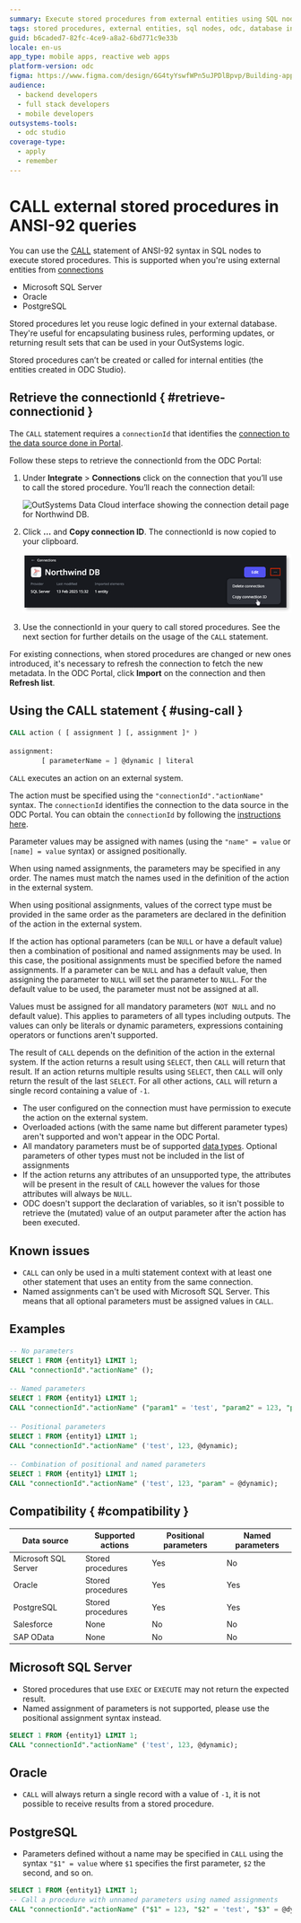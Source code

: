 ```yaml
---
summary: Execute stored procedures from external entities using SQL nodes in OutSystems Developer Cloud (ODC) by obtaining a connectionId from Portal and using the CALL statement.
tags: stored procedures, external entities, sql nodes, odc, database integration, sql queries, call statement, named parameters, positional parameters
guid: b6caded7-82fc-4ce9-a8a2-6bd771c9e33b
locale: en-us
app_type: mobile apps, reactive web apps
platform-version: odc
figma: https://www.figma.com/design/6G4tyYswfWPn5uJPDlBpvp/Building-apps?node-id=7307-1657
audience:
  - backend developers
  - full stack developers
  - mobile developers
outsystems-tools:
  - odc studio
coverage-type:
  - apply
  - remember
---
```


# CALL external stored procedures in ANSI-92 queries

You can use the [CALL](#using-call) statement of ANSI-92 syntax in SQL nodes to execute stored procedures. This is supported when you're using external entities from [connections](../../../../integration-with-systems/external-databases/create-connection-external-data.md)

* Microsoft SQL Server  
* Oracle  
* PostgreSQL

Stored procedures let you reuse logic defined in your external database. They're useful for encapsulating business rules, performing updates, or returning result sets that can be used in your OutSystems logic.

Stored procedures can’t be created or called for internal entities (the entities created in ODC Studio).

## Retrieve the connectionId { #retrieve-connectionid }

The `CALL` statement requires a `connectionId` that identifies the [connection to the data source done in Portal](../../../../integration-with-systems/external-databases/create-connection-external-data.md). 

Follow these steps to retrieve the connectionId from the ODC Portal:

1. Under **Integrate** \> **Connections** click on the connection that you’ll use to call the stored procedure. You’ll reach the connection detail:

    ![OutSystems Data Cloud interface showing the connection detail page for Northwind DB.](images/connection-id-pl.png "Connection Detail Page")

1. Click **…** and **Copy connection ID**. The connectionId is now copied to your clipboard.

    ![OutSystems Data Cloud interface showing the option to copy the connection ID for Northwind DB.](images/copy-connection-id-pl.png "Copy Connection ID")

1. Use the connectionId in your query to call stored procedures. See the next section for further details on the usage of the `CALL` statement.

<div class="info" markdown="1">

For existing connections, when stored procedures are changed or new ones introduced, it's necessary to refresh the connection to fetch the new metadata. In the ODC Portal, click **Import** on the connection and then **Refresh list**.

</div>

## Using the CALL statement { #using-call }

```sql
CALL action ( [ assignment ] [, assignment ]* )

assignment:
        [ parameterName = ] @dynamic | literal
```

`CALL` executes an action on an external system.

The action must be specified using the `"connectionId"."actionName"` syntax. The `connectionId` identifies the connection to the data source in the ODC Portal. You can obtain the `connectionId` by following the [instructions here](#retrieve-connectionid).

Parameter values may be assigned with names (using the `"name" = value` or `[name] = value` syntax) or assigned positionally.

When using named assignments, the parameters may be specified in any order. The names must match the names used in the definition of the action in the external system.

When using positional assignments, values of the correct type must be provided in the same order as the parameters are declared in the definition of the action in the external system.

If the action has optional parameters (can be `NULL` or have a default value) then a combination of positional and named assignments may be used.
In this case, the positional assignments must be specified before the named assignments. If a parameter can be `NULL` and has a default value, then assigning the parameter to `NULL` will set the parameter to `NULL`. For the default value to be used, the parameter must not be assigned at all.

Values must be assigned for all mandatory parameters (`NOT NULL` and no default value). This applies to parameters of all types including outputs.
The values can only be literals or dynamic parameters, expressions containing operators or functions aren't supported.

The result of `CALL` depends on the definition of the action in the external system. If the action returns a result using `SELECT`, then `CALL` will return that result.
If an action returns multiple results using `SELECT`, then `CALL` will only return the result of the last `SELECT`.
For all other actions, `CALL` will return a single record containing a value of `-1`.

<div class="info" markdown="1">

* The user configured on the connection must have permission to execute the action on the external system.
* Overloaded actions (with the same name but different parameter types) aren't supported and won't appear in the ODC Portal.
* All mandatory parameters must be of supported [data types](../../../../integration-with-systems/external-databases/external-data-type.md). Optional parameters of other types must not be included in the list of assignments
* If the action returns any attributes of an unsupported type, the attributes will be present in the result of `CALL` however the values for those attributes will always be `NULL`.
* ODC doesn't support the declaration of variables, so it isn't possible to retrieve the (mutated) value of an output parameter after the action has been executed.

</div>

## Known issues

* `CALL` can only be used in a multi statement context with at least one other statement that uses an entity from the same connection.
* Named assignments can't be used with Microsoft SQL Server. This means that all optional parameters must be assigned values in `CALL`.

## Examples

```sql
-- No parameters
SELECT 1 FROM {entity1} LIMIT 1;
CALL "connectionId"."actionName" ();

-- Named parameters
SELECT 1 FROM {entity1} LIMIT 1;
CALL "connectionId"."actionName" ("param1" = 'test', "param2" = 123, "param3" = @dynamic);

-- Positional parameters
SELECT 1 FROM {entity1} LIMIT 1;
CALL "connectionId"."actionName" ('test', 123, @dynamic);

-- Combination of positional and named parameters
SELECT 1 FROM {entity1} LIMIT 1;
CALL "connectionId"."actionName" ('test', 123, "param" = @dynamic);
```

## Compatibility { #compatibility }

| Data source          | Supported actions | Positional parameters | Named parameters |
|----------------------|-------------------|-----------------------|------------------|
| Microsoft SQL Server | Stored procedures | Yes                   | No               |
| Oracle               | Stored procedures | Yes                   | Yes              |
| PostgreSQL           | Stored procedures | Yes                   | Yes              |
| Salesforce           | None              | No                    | No               |
| SAP OData            | None              | No                    | No               |

## Microsoft SQL Server

* Stored procedures that use `EXEC` or `EXECUTE` may not return the expected result.
* Named assignment of parameters is not supported, please use the positional assignment syntax instead.

```sql
SELECT 1 FROM {entity1} LIMIT 1;
CALL "connectionId"."actionName" ('test', 123, @dynamic);
```

## Oracle

* `CALL` will always return a single record with a value of `-1`, it is not possible to receive results from a stored procedure.

## PostgreSQL

* Parameters defined without a name may be specified in `CALL` using the syntax `"$1" = value` where `$1` specifies the first parameter, `$2` the second, and so on.

```sql
SELECT 1 FROM {entity1} LIMIT 1;
-- Call a procedure with unnamed parameters using named assignments
CALL "connectionId"."actionName" ("$1" = 123, "$2" = 'test', "$3" = @dynamic);
```
